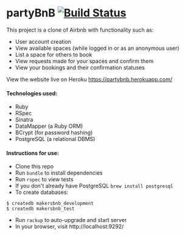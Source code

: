 # partyBnB [![Build Status](https://travis-ci.org/rorymcgit/makersbnb.svg?branch=master)](https://travis-ci.org/rorymcgit/makersbnb)

This project is a clone of Airbnb with functionality such as:
- User account creation
- View available spaces (while logged in or as an anonymous user)
- List a space for others to book
- View requests made for your spaces and confirm them
- View your bookings and their confirmation statuses  

View the website live on Heroku https://partybnb.herokuapp.com/


#### Technologies used:
- Ruby
- RSpec
- Sinatra
- DataMapper (a Ruby ORM)
- BCrypt (for password hashing)
- PostgreSQL (a relational DBMS)


#### Instructions for use:
- Clone this repo
- Run ```bundle``` to install dependencies
- Run ```rspec``` to view tests
- If you don't already have PostgreSQL ```brew install postgresql```
- To create databases:
```
$ createdb makersbnb_development
$ createdb makersbnb_test
```
- Run ```rackup``` to auto-upgrade and start server
- In your browser, visit http://localhost:9292/
